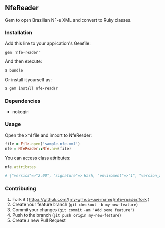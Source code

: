 ## NfeReader ##

Gem to open Brazilian NF-e XML and convert to Ruby classes.

### Installation

Add this line to your application's Gemfile:

    gem 'nfe-reader'

And then execute:

    $ bundle

Or install it yourself as:

    $ gem install nfe-reader

### Dependencies

* nokogiri

### Usage

Open the xml file and import to NfeReader:

```ruby
file = File.open('sample-nfe.xml')
nfe = NfeReader::Nfe.new(file)
```

You can access class attributes:

```ruby
nfe.attributes

# {"version"=>"2.00", "signature"=> Hash, "enviroment"=>"1", "version_app"=>"SVRS20140825154650", "key"=>"42140979858221000155550010000483141000490912", "date"=>"2014-09-26T15:13:17", "protocol"=>"342140109891239", "digest"=>"v6ZkLNwbVB4lmk/PbND1kmr5tIY=", "status"=>"100", "description"=>"Autorizado o uso da NF-e.", "number"=>"NFe42140979858221000155550010000483141000490912"}
```

### Contributing

1. Fork it ( https://github.com/[my-github-username]/nfe-reader/fork )
2. Create your feature branch (`git checkout -b my-new-feature`)
3. Commit your changes (`git commit -am 'Add some feature'`)
4. Push to the branch (`git push origin my-new-feature`)
5. Create a new Pull Request
